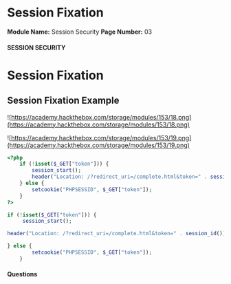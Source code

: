 <!--
 // Platform: Academy
// URL: https://academy.hackthebox.com/module/153/section/1444
// Platform Version: V1
// Module ID: 153
// Module Name: Session Security
// Module Difficulty: Medium
// Section ID: 1444
// Section Title: Session Fixation
// Page Title: Session Security
// Page Number: 03
-->

# Session Fixation

**Module Name:** Session Security **Page Number:** 03

#### SESSION SECURITY

# Session Fixation

## Session Fixation Example

![https://academy.hackthebox.com/storage/modules/153/18.png](https://academy.hackthebox.com/storage/modules/153/18.png)

![https://academy.hackthebox.com/storage/modules/153/19.png](https://academy.hackthebox.com/storage/modules/153/19.png)

``` php
<?php
    if (!isset($_GET["token"])) {
        session_start();
        header("Location: /?redirect_uri=/complete.html&token=" . session_id());
    } else {
        setcookie("PHPSESSID", $_GET["token"]);
    }
?>
```

``` php
if (!isset($_GET["token"])) {
     session_start();
```

``` php
header("Location: /?redirect_uri=/complete.html&token=" . session_id());
```

``` php
} else {
        setcookie("PHPSESSID", $_GET["token"]);
    }
```

#### Questions

####